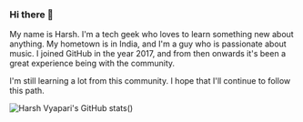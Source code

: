 ### Hi there 👋

My name is Harsh. I'm a tech geek who loves to learn something new about anything. My hometown is in India, and I'm a guy who is passionate about music. I joined GitHub in the year 2017, and from then onwards it's been a great experience being with the community.

I'm still learning a lot from this community. I hope that I'll continue to follow this path.


![Harsh Vyapari's GitHub stats()](https://github-readme-stats.vercel.app/api?username=harshv1741&show_icons=true&theme=radical)

<!--
**harshv1741/harshv1741** is a ✨ _special_ ✨ repository because its `README.md` (this file) appears on your GitHub profile.

Here are some ideas to get you started:

- 🔭 I’m currently working on ...
- 🌱 I’m currently learning ...
- 👯 I’m looking to collaborate on ...
- 🤔 I’m looking for help with ...
- 💬 Ask me about ...
- 📫 How to reach me: ...
- 😄 Pronouns: ...
- ⚡ Fun fact: ...
-->
